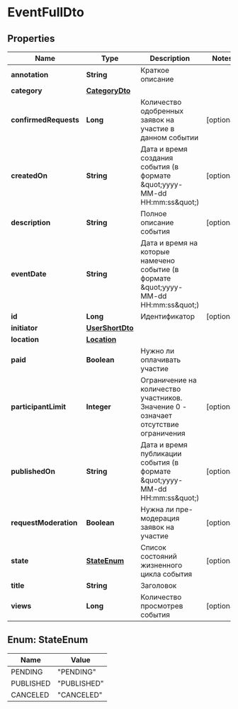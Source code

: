 # EventFullDto

## Properties
Name | Type | Description | Notes
------------ | ------------- | ------------- | -------------
**annotation** | **String** | Краткое описание | 
**category** | [**CategoryDto**](CategoryDto.md) |  | 
**confirmedRequests** | **Long** | Количество одобренных заявок на участие в данном событии |  [optional]
**createdOn** | **String** | Дата и время создания события (в формате \&quot;yyyy-MM-dd HH:mm:ss\&quot;) |  [optional]
**description** | **String** | Полное описание события |  [optional]
**eventDate** | **String** | Дата и время на которые намечено событие (в формате \&quot;yyyy-MM-dd HH:mm:ss\&quot;) | 
**id** | **Long** | Идентификатор |  [optional]
**initiator** | [**UserShortDto**](UserShortDto.md) |  | 
**location** | [**Location**](Location.md) |  | 
**paid** | **Boolean** | Нужно ли оплачивать участие | 
**participantLimit** | **Integer** | Ограничение на количество участников. Значение 0 - означает отсутствие ограничения |  [optional]
**publishedOn** | **String** | Дата и время публикации события (в формате \&quot;yyyy-MM-dd HH:mm:ss\&quot;) |  [optional]
**requestModeration** | **Boolean** | Нужна ли пре-модерация заявок на участие |  [optional]
**state** | [**StateEnum**](#StateEnum) | Список состояний жизненного цикла события |  [optional]
**title** | **String** | Заголовок | 
**views** | **Long** | Количество просмотрев события |  [optional]

<a name="StateEnum"></a>
## Enum: StateEnum
Name | Value
---- | -----
PENDING | &quot;PENDING&quot;
PUBLISHED | &quot;PUBLISHED&quot;
CANCELED | &quot;CANCELED&quot;
